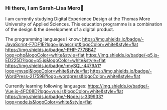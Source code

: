 ### Hi there, I am Sarah-Lisa Mero👋
I am currently studying Digital Experience Design at the Thomas More University of Applied Sciences. 
This education programme is a combination of the design & the development of a digital product. 

The programming languages I know:
https://img.shields.io/badge/-JavaScript-F7DF1E?logo=javascript&logoColor=white&style=flat
https://img.shields.io/badge/-PHP-777BB4?logo=php&logoColor=white&style=flat
https://img.shields.io/badge/-p5.js-ED225D?logo=p5.js&logoColor=white&style=flat
https://img.shields.io/badge/-mySQL-4479A1?logo=mysql&logoColor=white&style=flat
https://img.shields.io/badge/-WordPress-21759B?logo=wordpress&logoColor=white&style=flat

Currently learning following languages:
https://img.shields.io/badge/-Vue.js-4FC08D?logo=vue.js&logoColor=white&style=flat
https://img.shields.io/badge/-Node.js-339933?logo=node.js&logoColor=white&style=flat
